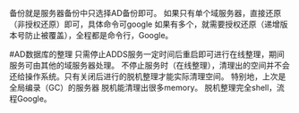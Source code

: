 备份就是服务器备份中只选择AD备份即可。
如果只有单个域服务器，直接还原（非授权还原）即可，具体命令可google
如果有多个，就需要授权还原（递增版本号防止被覆盖），全程都是命令行，Google。

#AD数据库的整理
只需停止ADDS服务一定时间后重启即可进行在线整理，期间服务可由其他的域服务器处理。
不停止服务时（在线整理），清理出的空间并不会还给操作系统。只有关闭后进行的脱机整理才能实际清理空间。
特别地，上次是全局编录（GC）的服务器  脱机能清理出很多memory。
脱机整理完全shell，流程Google。